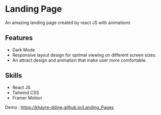 # Landing Page

An amazing landing page created by react JS with animations 

## Features
  * Dark Mode
  * Responsive layout design for optimal viewing on different screen sizes.
  * An attract design and animation that make user more comfortable.

## Skills
  * React JS
  * Tailwind CSS
  * Framer Motion

Demo : https://khayre-ddine.github.io/Landing_Pages
